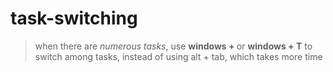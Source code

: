 # task-switching
> when there are *numerous tasks*, use **windows + <number>** or **windows + T** to switch among tasks, instead of using alt + tab, 
> which takes more time
